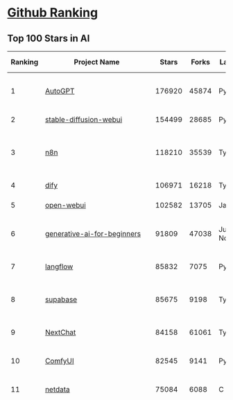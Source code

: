 [Github Ranking](../README.md)
==========

## Top 100 Stars in AI

| Ranking | Project Name | Stars | Forks | Language | Open Issues | Description | Last Commit |
| ------- | ------------ | ----- | ----- | -------- | ----------- | ----------- | ----------- |
| 1 | [AutoGPT](https://github.com/Significant-Gravitas/AutoGPT) | 176920 | 45874 | Python | 142 | AutoGPT is the vision of accessible AI for everyone, to use and to build on. Our mission is to provide the tools, so that you can focus on what matters. | 2025-07-14T23:24:02Z |
| 2 | [stable-diffusion-webui](https://github.com/AUTOMATIC1111/stable-diffusion-webui) | 154499 | 28685 | Python | 2360 | Stable Diffusion web UI | 2025-05-03T06:17:03Z |
| 3 | [n8n](https://github.com/n8n-io/n8n) | 118210 | 35539 | TypeScript | 563 | Fair-code workflow automation platform with native AI capabilities. Combine visual building with custom code, self-host or cloud, 400+ integrations. | 2025-07-14T19:55:45Z |
| 4 | [dify](https://github.com/langgenius/dify) | 106971 | 16218 | TypeScript | 666 | Production-ready platform for agentic workflow development. | 2025-07-15T03:45:06Z |
| 5 | [open-webui](https://github.com/open-webui/open-webui) | 102582 | 13705 | JavaScript | 186 | User-friendly AI Interface (Supports Ollama, OpenAI API, ...) | 2025-07-14T20:48:35Z |
| 6 | [generative-ai-for-beginners](https://github.com/microsoft/generative-ai-for-beginners) | 91809 | 47038 | Jupyter Notebook | 3 | 21 Lessons, Get Started Building with Generative AI  🔗 https://microsoft.github.io/generative-ai-for-beginners/ | 2025-07-14T09:20:25Z |
| 7 | [langflow](https://github.com/langflow-ai/langflow) | 85832 | 7075 | Python | 442 | Langflow is a powerful tool for building and deploying AI-powered agents and workflows. | 2025-07-15T01:15:54Z |
| 8 | [supabase](https://github.com/supabase/supabase) | 85675 | 9198 | TypeScript | 263 | The Postgres development platform. Supabase gives you a dedicated Postgres database to build your web, mobile, and AI applications. | 2025-07-15T03:45:37Z |
| 9 | [NextChat](https://github.com/ChatGPTNextWeb/NextChat) | 84158 | 61061 | TypeScript | 647 | ✨ Light and Fast AI Assistant. Support: Web \| iOS \| MacOS \| Android \|  Linux \| Windows | 2025-07-14T13:12:27Z |
| 10 | [ComfyUI](https://github.com/comfyanonymous/ComfyUI) | 82545 | 9141 | Python | 2399 | The most powerful and modular diffusion model GUI, api and backend with a graph/nodes interface. | 2025-07-15T03:30:21Z |
| 11 | [netdata](https://github.com/netdata/netdata) | 75084 | 6088 | C | 164 | The fastest path to AI-powered full stack observability, even for lean teams. | 2025-07-15T00:25:22Z |
| 12 | [funNLP](https://github.com/fighting41love/funNLP) | 74784 | 14914 | Python | 33 | 中英文敏感词、语言检测、中外手机/电话归属地/运营商查询、名字推断性别、手机号抽取、身份证抽取、邮箱抽取、中日文人名库、中文缩写库、拆字词典、词汇情感值、停用词、反动词表、暴恐词表、繁简体转换、英文模拟中文发音、汪峰歌词生成器、职业名称词库、同义词库、反义词库、否定词库、汽车品牌词库、汽车零件词库、连续英文切割、各种中文词向量、公司名字大全、古诗词库、IT词库、财经词库、成语词库、地名词库、历史名人词库、诗词词库、医学词库、饮食词库、法律词库、汽车词库、动物词库、中文聊天语料、中文谣言数据、百度中文问答数据集、句子相似度匹配算法集合、bert资源、文本生成&摘要相关工具、cocoNLP信息抽取工具、国内电话号码正则匹配、清华大学XLORE:中英文跨语言百科知识图谱、清华大学人工智能技术系列报告、自然语言生成、NLU太难了系列、自动对联数据及机器人、用户名黑名单列表、罪名法务名词及分类模型、微信公众号语料、cs224n深度学习自然语言处理课程、中文手写汉字识别、中文自然语言处理 语料/数据集、变量命名神器、分词语料库+代码、任务型对话英文数据集、ASR 语音数据集 + 基于深度学习的中文语音识别系统、笑声检测器、Microsoft多语言数字/单位/如日期时间识别包、中华新华字典数据库及api(包括常用歇后语、成语、词语和汉字)、文档图谱自动生成、SpaCy 中文模型、Common Voice语音识别数据集新版、神经网络关系抽取、基于bert的命名实体识别、关键词(Keyphrase)抽取包pke、基于医疗领域知识图谱的问答系统、基于依存句法与语义角色标注的事件三元组抽取、依存句法分析4万句高质量标注数据、cnocr：用来做中文OCR的Python3包、中文人物关系知识图谱项目、中文nlp竞赛项目及代码汇总、中文字符数据、speech-aligner: 从“人声语音”及其“语言文本”产生音素级别时间对齐标注的工具、AmpliGraph: 知识图谱表示学习(Python)库：知识图谱概念链接预测、Scattertext 文本可视化(python)、语言/知识表示工具：BERT & ERNIE、中文对比英文自然语言处理NLP的区别综述、Synonyms中文近义词工具包、HarvestText领域自适应文本挖掘工具（新词发现-情感分析-实体链接等）、word2word：(Python)方便易用的多语言词-词对集：62种语言/3,564个多语言对、语音识别语料生成工具：从具有音频/字幕的在线视频创建自动语音识别(ASR)语料库、构建医疗实体识别的模型（包含词典和语料标注）、单文档非监督的关键词抽取、Kashgari中使用gpt-2语言模型、开源的金融投资数据提取工具、文本自动摘要库TextTeaser: 仅支持英文、人民日报语料处理工具集、一些关于自然语言的基本模型、基于14W歌曲知识库的问答尝试--功能包括歌词接龙and已知歌词找歌曲以及歌曲歌手歌词三角关系的问答、基于Siamese bilstm模型的相似句子判定模型并提供训练数据集和测试数据集、用Transformer编解码模型实现的根据Hacker News文章标题自动生成评论、用BERT进行序列标记和文本分类的模板代码、LitBank：NLP数据集——支持自然语言处理和计算人文学科任务的100部带标记英文小说语料、百度开源的基准信息抽取系统、虚假新闻数据集、Facebook: LAMA语言模型分析，提供Transformer-XL/BERT/ELMo/GPT预训练语言模型的统一访问接口、CommonsenseQA：面向常识的英文QA挑战、中文知识图谱资料、数据及工具、各大公司内部里大牛分享的技术文档 PDF 或者 PPT、自然语言生成SQL语句（英文）、中文NLP数据增强（EDA）工具、英文NLP数据增强工具 、基于医药知识图谱的智能问答系统、京东商品知识图谱、基于mongodb存储的军事领域知识图谱问答项目、基于远监督的中文关系抽取、语音情感分析、中文ULMFiT-情感分析-文本分类-语料及模型、一个拍照做题程序、世界各国大规模人名库、一个利用有趣中文语料库 qingyun 训练出来的中文聊天机器人、中文聊天机器人seqGAN、省市区镇行政区划数据带拼音标注、教育行业新闻语料库包含自动文摘功能、开放了对话机器人-知识图谱-语义理解-自然语言处理工具及数据、中文知识图谱：基于百度百科中文页面-抽取三元组信息-构建中文知识图谱、masr: 中文语音识别-提供预训练模型-高识别率、Python音频数据增广库、中文全词覆盖BERT及两份阅读理解数据、ConvLab：开源多域端到端对话系统平台、中文自然语言处理数据集、基于最新版本rasa搭建的对话系统、基于TensorFlow和BERT的管道式实体及关系抽取、一个小型的证券知识图谱/知识库、复盘所有NLP比赛的TOP方案、OpenCLaP：多领域开源中文预训练语言模型仓库、UER：基于不同语料+编码器+目标任务的中文预训练模型仓库、中文自然语言处理向量合集、基于金融-司法领域(兼有闲聊性质)的聊天机器人、g2pC：基于上下文的汉语读音自动标记模块、Zincbase 知识图谱构建工具包、诗歌质量评价/细粒度情感诗歌语料库、快速转化「中文数字」和「阿拉伯数字」、百度知道问答语料库、基于知识图谱的问答系统、jieba_fast 加速版的jieba、正则表达式教程、中文阅读理解数据集、基于BERT等最新语言模型的抽取式摘要提取、Python利用深度学习进行文本摘要的综合指南、知识图谱深度学习相关资料整理、维基大规模平行文本语料、StanfordNLP 0.2.0：纯Python版自然语言处理包、NeuralNLP-NeuralClassifier：腾讯开源深度学习文本分类工具、端到端的封闭域对话系统、中文命名实体识别：NeuroNER vs. BertNER、新闻事件线索抽取、2019年百度的三元组抽取比赛：“科学空间队”源码、基于依存句法的开放域文本知识三元组抽取和知识库构建、中文的GPT2训练代码、ML-NLP - 机器学习(Machine Learning)NLP面试中常考到的知识点和代码实现、nlp4han:中文自然语言处理工具集(断句/分词/词性标注/组块/句法分析/语义分析/NER/N元语法/HMM/代词消解/情感分析/拼写检查、XLM：Facebook的跨语言预训练语言模型、用基于BERT的微调和特征提取方法来进行知识图谱百度百科人物词条属性抽取、中文自然语言处理相关的开放任务-数据集-当前最佳结果、CoupletAI - 基于CNN+Bi-LSTM+Attention 的自动对对联系统、抽象知识图谱、MiningZhiDaoQACorpus - 580万百度知道问答数据挖掘项目、brat rapid annotation tool: 序列标注工具、大规模中文知识图谱数据：1.4亿实体、数据增强在机器翻译及其他nlp任务中的应用及效果、allennlp阅读理解:支持多种数据和模型、PDF表格数据提取工具 、 Graphbrain：AI开源软件库和科研工具，目的是促进自动意义提取和文本理解以及知识的探索和推断、简历自动筛选系统、基于命名实体识别的简历自动摘要、中文语言理解测评基准，包括代表性的数据集&基准模型&语料库&排行榜、树洞 OCR 文字识别 、从包含表格的扫描图片中识别表格和文字、语声迁移、Python口语自然语言处理工具集(英文)、 similarity：相似度计算工具包，java编写、海量中文预训练ALBERT模型 、Transformers 2.0 、基于大规模音频数据集Audioset的音频增强 、Poplar：网页版自然语言标注工具、图片文字去除，可用于漫画翻译 、186种语言的数字叫法库、Amazon发布基于知识的人-人开放领域对话数据集 、中文文本纠错模块代码、繁简体转换 、 Python实现的多种文本可读性评价指标、类似于人名/地名/组织机构名的命名体识别数据集 、东南大学《知识图谱》研究生课程(资料)、. 英文拼写检查库 、 wwsearch是企业微信后台自研的全文检索引擎、CHAMELEON：深度学习新闻推荐系统元架构 、 8篇论文梳理BERT相关模型进展与反思、DocSearch：免费文档搜索引擎、 LIDA：轻量交互式对话标注工具 、aili - the fastest in-memory index in the East 东半球最快并发索引 、知识图谱车音工作项目、自然语言生成资源大全 、中日韩分词库mecab的Python接口库、中文文本摘要/关键词提取、汉字字符特征提取器 (featurizer)，提取汉字的特征（发音特征、字形特征）用做深度学习的特征、中文生成任务基准测评 、中文缩写数据集、中文任务基准测评 - 代表性的数据集-基准(预训练)模型-语料库-baseline-工具包-排行榜、PySS3：面向可解释AI的SS3文本分类器机器可视化工具 、中文NLP数据集列表、COPE - 格律诗编辑程序、doccano：基于网页的开源协同多语言文本标注工具 、PreNLP：自然语言预处理库、简单的简历解析器，用来从简历中提取关键信息、用于中文闲聊的GPT2模型：GPT2-chitchat、基于检索聊天机器人多轮响应选择相关资源列表(Leaderboards、Datasets、Papers)、(Colab)抽象文本摘要实现集锦(教程 、词语拼音数据、高效模糊搜索工具、NLP数据增广资源集、微软对话机器人框架 、 GitHub Typo Corpus：大规模GitHub多语言拼写错误/语法错误数据集、TextCluster：短文本聚类预处理模块 Short text cluster、面向语音识别的中文文本规范化、BLINK：最先进的实体链接库、BertPunc：基于BERT的最先进标点修复模型、Tokenizer：快速、可定制的文本词条化库、中文语言理解测评基准，包括代表性的数据集、基准(预训练)模型、语料库、排行榜、spaCy 医学文本挖掘与信息提取 、 NLP任务示例项目代码集、 python拼写检查库、chatbot-list - 行业内关于智能客服、聊天机器人的应用和架构、算法分享和介绍、语音质量评价指标(MOSNet, BSSEval, STOI, PESQ, SRMR)、 用138GB语料训练的法文RoBERTa预训练语言模型 、BERT-NER-Pytorch：三种不同模式的BERT中文NER实验、无道词典 - 有道词典的命令行版本，支持英汉互查和在线查询、2019年NLP亮点回顾、 Chinese medical dialogue data 中文医疗对话数据集 、最好的汉字数字(中文数字)-阿拉伯数字转换工具、 基于百科知识库的中文词语多词义/义项获取与特定句子词语语义消歧、awesome-nlp-sentiment-analysis - 情感分析、情绪原因识别、评价对象和评价词抽取、LineFlow：面向所有深度学习框架的NLP数据高效加载器、中文医学NLP公开资源整理 、MedQuAD：(英文)医学问答数据集、将自然语言数字串解析转换为整数和浮点数、Transfer Learning in Natural Language Processing (NLP) 、面向语音识别的中文/英文发音辞典、Tokenizers：注重性能与多功能性的最先进分词器、CLUENER 细粒度命名实体识别 Fine Grained Named Entity Recognition、 基于BERT的中文命名实体识别、中文谣言数据库、NLP数据集/基准任务大列表、nlp相关的一些论文及代码, 包括主题模型、词向量(Word Embedding)、命名实体识别(NER)、文本分类(Text Classificatin)、文本生成(Text Generation)、文本相似性(Text Similarity)计算等，涉及到各种与nlp相关的算法，基于keras和tensorflow 、Python文本挖掘/NLP实战示例、 Blackstone：面向非结构化法律文本的spaCy pipeline和NLP模型通过同义词替换实现文本“变脸” 、中文 预训练 ELECTREA 模型: 基于对抗学习 pretrain Chinese Model 、albert-chinese-ner - 用预训练语言模型ALBERT做中文NER 、基于GPT2的特定主题文本生成/文本增广、开源预训练语言模型合集、多语言句向量包、编码、标记和实现：一种可控高效的文本生成方法、 英文脏话大列表 、attnvis：GPT2、BERT等transformer语言模型注意力交互可视化、CoVoST：Facebook发布的多语种语音-文本翻译语料库，包括11种语言(法语、德语、荷兰语、俄语、西班牙语、意大利语、土耳其语、波斯语、瑞典语、蒙古语和中文)的语音、文字转录及英文译文、Jiagu自然语言处理工具 - 以BiLSTM等模型为基础，提供知识图谱关系抽取 中文分词 词性标注 命名实体识别 情感分析 新词发现 关键词 文本摘要 文本聚类等功能、用unet实现对文档表格的自动检测，表格重建、NLP事件提取文献资源列表 、 金融领域自然语言处理研究资源大列表、CLUEDatasetSearch - 中英文NLP数据集：搜索所有中文NLP数据集，附常用英文NLP数据集 、medical_NER - 中文医学知识图谱命名实体识别 、(哈佛)讲因果推理的免费书、知识图谱相关学习资料/数据集/工具资源大列表、Forte：灵活强大的自然语言处理pipeline工具集 、Python字符串相似性算法库、PyLaia：面向手写文档分析的深度学习工具包、TextFooler：针对文本分类/推理的对抗文本生成模块、Haystack：灵活、强大的可扩展问答(QA)框架、中文关键短语抽取工具 | 2024-05-10T07:38:24Z |
| 13 | [Deep-Live-Cam](https://github.com/hacksider/Deep-Live-Cam) | 71762 | 10292 | Python | 76 | real time face swap and one-click video deepfake with only a single image | 2025-07-09T09:19:26Z |
| 14 | [system-prompts-and-models-of-ai-tools](https://github.com/x1xhlol/system-prompts-and-models-of-ai-tools) | 67092 | 19465 | None | 25 | FULL v0, Cursor, Manus, Same.dev, Lovable, Devin, Replit Agent, Windsurf Agent, VSCode Agent, Dia Browser, Trae AI & Cluely (And other Open Sourced) System Prompts, Tools & AI Models. | 2025-07-14T20:47:44Z |
| 15 | [browser-use](https://github.com/browser-use/browser-use) | 65492 | 7502 | Python | 473 | 🌐 Make websites accessible for AI agents. Automate tasks online with ease. | 2025-07-14T22:21:09Z |
| 16 | [AppFlowy](https://github.com/AppFlowy-IO/AppFlowy) | 64399 | 4428 | Dart | 941 | Bring projects, wikis, and teams together with AI. AppFlowy is the AI collaborative workspace where you achieve more without losing control of your data. The leading open source Notion alternative. | 2025-07-14T03:25:53Z |
| 17 | [lobe-chat](https://github.com/lobehub/lobe-chat) | 63451 | 13199 | TypeScript | 821 | 🤯 Lobe Chat - an open-source, modern design AI chat framework. Supports multiple AI providers (OpenAI / Claude 4 / Gemini / DeepSeek / Ollama / Qwen), Knowledge Base (file upload / RAG ), one click install MCP Marketplace and Artifacts / Thinking. One-click FREE deployment of your private AI Agent application. | 2025-07-15T00:34:30Z |
| 18 | [awesome-mcp-servers](https://github.com/punkpeye/awesome-mcp-servers) | 61702 | 4818 | None | 17 | A collection of MCP servers. | 2025-07-13T14:28:25Z |
| 19 | [ragflow](https://github.com/infiniflow/ragflow) | 59912 | 5975 | Python | 2424 | RAGFlow is an open-source RAG (Retrieval-Augmented Generation) engine based on deep document understanding. | 2025-07-15T03:28:36Z |
| 20 | [gemini-cli](https://github.com/google-gemini/gemini-cli) | 59420 | 5460 | TypeScript | 1035 | An open-source AI agent that brings the power of Gemini directly into your terminal. | 2025-07-15T03:59:22Z |
| 21 | [LLMs-from-scratch](https://github.com/rasbt/LLMs-from-scratch) | 58954 | 8220 | Jupyter Notebook | 5 | Implement a ChatGPT-like LLM in PyTorch from scratch, step by step | 2025-07-13T15:35:14Z |
| 22 | [MetaGPT](https://github.com/FoundationAgents/MetaGPT) | 57210 | 6875 | Python | 12 | 🌟 The Multi-Agent Framework: First AI Software Company, Towards Natural Language Programming | 2025-06-30T11:45:55Z |
| 23 | [gpt-engineer](https://github.com/AntonOsika/gpt-engineer) | 54469 | 7195 | Python | 27 | CLI platform to experiment with codegen. Precursor to: https://lovable.dev | 2025-05-14T10:15:10Z |
| 24 | [LLaMA-Factory](https://github.com/hiyouga/LLaMA-Factory) | 54259 | 6650 | Python | 501 | Unified Efficient Fine-Tuning of 100+ LLMs & VLMs (ACL 2024) | 2025-07-14T13:24:30Z |
| 25 | [ChatGPT](https://github.com/lencx/ChatGPT) | 53887 | 6136 | Rust | 818 | 🔮 ChatGPT Desktop Application (Mac, Windows and Linux) | 2024-08-29T17:58:11Z |
| 26 | [meilisearch](https://github.com/meilisearch/meilisearch) | 52332 | 2102 | Rust | 210 | A lightning-fast search engine API bringing AI-powered hybrid search to your sites and applications. | 2025-07-13T10:35:57Z |
| 27 | [awesome-llm-apps](https://github.com/Shubhamsaboo/awesome-llm-apps) | 50116 | 5832 | Python | 1 | Collection of awesome LLM apps with AI Agents and RAG using OpenAI, Anthropic, Gemini and opensource models. | 2025-07-14T01:35:09Z |
| 28 | [crawl4ai](https://github.com/unclecode/crawl4ai) | 47911 | 4638 | Python | 150 | 🚀🤖 Crawl4AI: Open-source LLM Friendly Web Crawler & Scraper. Don't be shy, join here: https://discord.gg/jP8KfhDhyN | 2025-07-12T11:58:35Z |
| 29 | [autogen](https://github.com/microsoft/autogen) | 47255 | 7183 | Python | 389 | A programming framework for agentic AI 🤖 PyPi: autogen-agentchat Discord: https://aka.ms/autogen-discord Office Hour: https://aka.ms/autogen-officehour | 2025-07-15T03:53:49Z |
| 30 | [anything-llm](https://github.com/Mintplex-Labs/anything-llm) | 46528 | 4704 | JavaScript | 244 | The all-in-one Desktop & Docker AI application with built-in RAG, AI agents, No-code agent builder, MCP compatibility,  and more. | 2025-07-15T00:03:01Z |
| 31 | [JeecgBoot](https://github.com/jeecgboot/JeecgBoot) | 43300 | 15441 | Java | 37 | 🔥企业级低代码平台集成了AI应用平台，帮助企业快速实现低代码开发和构建AI应用！前后端分离架构 SpringBoot，SpringCloud、Mybatis，Ant Design4、 Vue3.0、TS+vite！强大的代码生成器让前后端代码一键生成，无需写任何代码! 引领AI低代码开发模式: AI生成->OnlineCoding-> 代码生成-> 手工MERGE，显著的提高效率，又不失灵活~ | 2025-07-12T01:34:09Z |
| 32 | [firecrawl](https://github.com/mendableai/firecrawl) | 42959 | 4053 | TypeScript | 135 | 🔥 Turn entire websites into LLM-ready markdown or structured data. Scrape, crawl and extract with a single API. | 2025-07-14T21:04:40Z |
| 33 | [OpenBB](https://github.com/OpenBB-finance/OpenBB) | 42458 | 3830 | Python | 42 | Investment Research for Everyone, Everywhere. | 2025-07-14T19:24:46Z |
| 34 | [unsloth](https://github.com/unslothai/unsloth) | 42057 | 3367 | Python | 654 | Fine-tuning & Reinforcement Learning for LLMs. 🦥 Train Qwen3, Llama 4, DeepSeek-R1, Gemma 3, TTS 2x faster with 70% less VRAM. | 2025-07-14T09:45:22Z |
| 35 | [ClickHouse](https://github.com/ClickHouse/ClickHouse) | 41714 | 7462 | C++ | 4227 | ClickHouse® is a real-time analytics database management system | 2025-07-15T03:33:32Z |
| 36 | [Flowise](https://github.com/FlowiseAI/Flowise) | 41497 | 21287 | TypeScript | 583 | Build AI Agents, Visually | 2025-07-14T14:26:37Z |
| 37 | [kong](https://github.com/Kong/kong) | 41287 | 4949 | Lua | 67 | 🦍 The Cloud-Native API Gateway and AI Gateway. | 2025-07-14T10:34:07Z |
| 38 | [ailearning](https://github.com/apachecn/ailearning) | 41117 | 11578 | Python | 2 | AiLearning：数据分析+机器学习实战+线性代数+PyTorch+NLTK+TF2 | 2024-11-12T16:21:55Z |
| 39 | [ColossalAI](https://github.com/hpcaitech/ColossalAI) | 41035 | 4520 | Python | 430 | Making large AI models cheaper, faster and more accessible | 2025-07-14T17:21:12Z |
| 40 | [airflow](https://github.com/apache/airflow) | 40997 | 15313 | Python | 1284 | Apache Airflow - A platform to programmatically author, schedule, and monitor workflows | 2025-07-14T21:30:22Z |
| 41 | [GitHubDaily](https://github.com/GitHubDaily/GitHubDaily) | 39034 | 4064 | None | 377 | 坚持分享 GitHub 上高质量、有趣实用的开源技术教程、开发者工具、编程网站、技术资讯。A list cool, interesting projects of GitHub. | 2025-03-20T08:54:47Z |
| 42 | [AI-For-Beginners](https://github.com/microsoft/AI-For-Beginners) | 38795 | 7359 | Jupyter Notebook | 25 | 12 Weeks, 24 Lessons, AI for All! | 2025-06-25T19:07:05Z |
| 43 | [quivr](https://github.com/QuivrHQ/quivr) | 38121 | 3650 | Python | 1 | Opiniated RAG for integrating GenAI in your apps 🧠   Focus on your product rather than the RAG. Easy integration in existing products with customisation!  Any LLM: GPT4, Groq, Llama. Any Vectorstore: PGVector, Faiss. Any Files. Anyway you want.  | 2025-07-09T12:55:23Z |
| 44 | [chatgpt-on-wechat](https://github.com/zhayujie/chatgpt-on-wechat) | 38111 | 9326 | Python | 296 | 基于大模型搭建的聊天机器人，同时支持 微信公众号、企业微信应用、飞书、钉钉 等接入，可选择ChatGPT/Claude/DeepSeek/文心一言/讯飞星火/通义千问/ Gemini/GLM-4/Kimi/LinkAI，能处理文本、语音和图片，访问操作系统和互联网，支持基于自有知识库进行定制企业智能客服。 | 2025-06-29T14:41:10Z |
| 45 | [ai-hedge-fund](https://github.com/virattt/ai-hedge-fund) | 38102 | 6694 | Python | 24 | An AI Hedge Fund Team | 2025-07-14T00:56:26Z |
| 46 | [MoneyPrinterTurbo](https://github.com/harry0703/MoneyPrinterTurbo) | 38030 | 5467 | Python | 171 | 利用AI大模型，一键生成高清短视频 Generate short videos with one click using AI LLM. | 2025-06-11T06:34:54Z |
| 47 | [ray](https://github.com/ray-project/ray) | 37999 | 6596 | Python | 2661 | Ray is an AI compute engine. Ray consists of a core distributed runtime and a set of AI Libraries for accelerating ML workloads. | 2025-07-15T03:48:28Z |
| 48 | [upscayl](https://github.com/upscayl/upscayl) | 37937 | 1749 | TypeScript | 59 | 🆙 Upscayl - #1 Free and Open Source AI Image Upscaler for Linux, MacOS and Windows. | 2025-06-28T15:17:42Z |
| 49 | [photoprism](https://github.com/photoprism/photoprism) | 37872 | 2112 | Go | 412 | AI-Powered Photos App for the Decentralized Web 🌈💎✨ | 2025-07-15T03:35:24Z |
| 50 | [Open-Assistant](https://github.com/LAION-AI/Open-Assistant) | 37416 | 3279 | Python | 228 | OpenAssistant is a chat-based assistant that understands tasks, can interact with third-party systems, and retrieve information dynamically to do so. | 2024-08-17T01:55:35Z |
| 51 | [mem0](https://github.com/mem0ai/mem0) | 36794 | 3763 | Python | 357 | Universal memory layer for AI Agents; Announcing OpenMemory MCP - local and secure memory management. | 2025-07-14T16:58:38Z |
| 52 | [MockingBird](https://github.com/babysor/MockingBird) | 36450 | 5262 | Python | 476 | 🚀AI拟声: 5秒内克隆您的声音并生成任意语音内容 Clone a voice in 5 seconds to generate arbitrary speech in real-time | 2024-11-15T05:00:29Z |
| 53 | [google-research](https://github.com/google-research/google-research) | 36004 | 8138 | Jupyter Notebook | 1061 | Google Research | 2025-07-14T19:25:40Z |
| 54 | [chatbox](https://github.com/chatboxai/chatbox) | 35765 | 3424 | TypeScript | 765 | User-friendly Desktop Client App for AI Models/LLMs (GPT, Claude, Gemini, Ollama...) | 2025-07-01T03:21:49Z |
| 55 | [aider](https://github.com/Aider-AI/aider) | 35544 | 3264 | Python | 937 | aider is AI pair programming in your terminal | 2025-07-12T16:26:27Z |
| 56 | [AgentGPT](https://github.com/reworkd/AgentGPT) | 34515 | 9447 | TypeScript | 129 | 🤖 Assemble, configure, and deploy autonomous AI Agents in your browser. | 2025-04-29T01:19:32Z |
| 57 | [docling](https://github.com/docling-project/docling) | 34235 | 2288 | Python | 419 | Get your documents ready for gen AI | 2025-07-14T16:34:00Z |
| 58 | [crewAI](https://github.com/crewAIInc/crewAI) | 34215 | 4600 | Python | 55 | Framework for orchestrating role-playing, autonomous AI agents. By fostering collaborative intelligence, CrewAI empowers agents to work together seamlessly, tackling complex tasks. | 2025-07-14T21:58:31Z |
| 59 | [gold-miner](https://github.com/xitu/gold-miner) | 34198 | 5042 | None | 9 | 🥇掘金翻译计划，可能是世界最大最好的英译中技术社区，最懂读者和译者的翻译平台： | 2024-04-17T09:44:37Z |
| 60 | [mindsdb](https://github.com/mindsdb/mindsdb) | 34163 | 5534 | Python | 37 | AI's query engine - Platform for building AI that can answer questions over large scale federated data. - The only MCP Server you'll ever need | 2025-07-15T03:56:03Z |
| 61 | [LocalAI](https://github.com/mudler/LocalAI) | 33861 | 2629 | Go | 433 | :robot: The free, Open Source alternative to OpenAI, Claude and others. Self-hosted and local-first. Drop-in replacement for OpenAI,  running on consumer-grade hardware. No GPU required. Runs gguf, transformers, diffusers and many more models architectures. Features: Generate Text, Audio, Video, Images, Voice Cloning, Distributed, P2P inference | 2025-07-14T22:47:31Z |
| 62 | [gpt-pilot](https://github.com/Pythagora-io/gpt-pilot) | 33183 | 3391 | Python | 236 | The first real AI developer | 2025-03-04T06:26:32Z |
| 63 | [Fabric](https://github.com/danielmiessler/Fabric) | 32572 | 3357 | JavaScript | 172 | Fabric is an open-source framework for augmenting humans using AI. It provides a modular system for solving specific problems using a crowdsourced set of AI prompts that can be used anywhere. | 2025-07-14T04:57:46Z |
| 64 | [cursor-free-vip](https://github.com/yeongpin/cursor-free-vip) | 32251 | 4017 | Python | 504 | [Support 0.49.x]（Reset Cursor AI MachineID & Bypass Higher Token Limit） Cursor Ai ，自动重置机器ID ， 免费升级使用Pro功能: You've reached your trial request limit. / Too many free trial accounts used on this machine. Please upgrade to pro. We have this limit in place to prevent abuse. Please let us know if you believe this is a mistake. | 2025-06-18T02:18:31Z |
| 65 | [ruoyi-vue-pro](https://github.com/YunaiV/ruoyi-vue-pro) | 32227 | 6920 | Java | 15 | 🔥 官方推荐 🔥 RuoYi-Vue 全新 Pro 版本，优化重构所有功能。基于 Spring Boot + MyBatis Plus + Vue & Element 实现的后台管理系统 + 微信小程序，支持 RBAC 动态权限、数据权限、SaaS 多租户、Flowable 工作流、三方登录、支付、短信、商城、CRM、ERP、AI 大模型等功能。你的 ⭐️ Star ⭐️，是作者生发的动力！ | 2025-07-14T15:38:51Z |
| 66 | [spaCy](https://github.com/explosion/spaCy) | 31960 | 4532 | Python | 161 | 💫 Industrial-strength Natural Language Processing (NLP) in Python | 2025-05-28T15:28:05Z |
| 67 | [chatbot-ui](https://github.com/mckaywrigley/chatbot-ui) | 31798 | 9162 | TypeScript | 173 | AI chat for any model. | 2024-08-03T00:38:07Z |
| 68 | [nacos](https://github.com/alibaba/nacos) | 31753 | 13091 | Java | 263 | an easy-to-use dynamic service discovery, configuration and service management platform for building AI cloud native applications. | 2025-07-04T02:18:40Z |
| 69 | [tabby](https://github.com/TabbyML/tabby) | 31733 | 1526 | Rust | 200 | Self-hosted AI coding assistant | 2025-07-12T20:03:28Z |
| 70 | [fairseq](https://github.com/facebookresearch/fairseq) | 31625 | 6562 | Python | 1187 | Facebook AI Research Sequence-to-Sequence Toolkit written in Python. | 2025-06-10T21:41:39Z |
| 71 | [netron](https://github.com/lutzroeder/netron) | 30879 | 2947 | JavaScript | 21 | Visualizer for neural network, deep learning and machine learning models | 2025-07-14T16:08:44Z |
| 72 | [awesome-cursorrules](https://github.com/PatrickJS/awesome-cursorrules) | 30822 | 2521 | MDX | 33 | 📄  Configuration files that enhance Cursor AI editor experience with custom rules and behaviors | 2025-07-01T20:51:06Z |
| 73 | [cursor](https://github.com/cursor/cursor) | 30751 | 1975 | None | 1898 | The AI Code Editor | 2024-10-13T19:23:26Z |
| 74 | [khoj](https://github.com/khoj-ai/khoj) | 30545 | 1744 | Python | 75 | Your AI second brain. Self-hostable. Get answers from the web or your docs. Build custom agents, schedule automations, do deep research. Turn any online or local LLM into your personal, autonomous AI (gpt, claude, gemini, llama, qwen, mistral). Get started - free. | 2025-07-11T21:34:23Z |
| 75 | [ai-agents-for-beginners](https://github.com/microsoft/ai-agents-for-beginners) | 30487 | 8694 | Jupyter Notebook | 9 | 11 Lessons to Get Started Building AI Agents | 2025-07-14T07:54:03Z |
| 76 | [AI-Expert-Roadmap](https://github.com/AMAI-GmbH/AI-Expert-Roadmap) | 30072 | 2533 | JavaScript | 20 | Roadmap to becoming an Artificial Intelligence Expert in 2022 | 2023-12-31T02:20:16Z |
| 77 | [roop](https://github.com/s0md3v/roop) | 30036 | 6815 | Python | 0 | one-click face swap | 2024-08-19T12:57:17Z |
| 78 | [agno](https://github.com/agno-agi/agno) | 29949 | 3806 | Python | 91 | Full-stack framework for building Multi-Agent Systems with memory, knowledge and reasoning. | 2025-07-14T19:05:47Z |
| 79 | [pytorch-lightning](https://github.com/Lightning-AI/pytorch-lightning) | 29780 | 3533 | Python | 957 | Pretrain, finetune ANY AI model of ANY size on multiple GPUs, TPUs with zero code changes. | 2025-07-14T18:29:06Z |
| 80 | [Mr.-Ranedeer-AI-Tutor](https://github.com/JushBJJ/Mr.-Ranedeer-AI-Tutor) | 29595 | 3385 | None | 13 | A GPT-4 AI Tutor Prompt for customizable personalized learning experiences. | 2025-06-14T06:58:48Z |
| 81 | [Folo](https://github.com/RSSNext/Folo) | 29262 | 1310 | TypeScript | 162 | 🧡 Follow everything in one place | 2025-07-15T02:24:56Z |
| 82 | [exo](https://github.com/exo-explore/exo) | 28982 | 1835 | Python | 355 | Run your own AI cluster at home with everyday devices 📱💻 🖥️⌚ | 2025-03-21T22:23:32Z |
| 83 | [Jobs_Applier_AI_Agent_AIHawk](https://github.com/feder-cr/Jobs_Applier_AI_Agent_AIHawk) | 28446 | 4297 | Python | 11 | AIHawk aims to easy job hunt process by automating the job application process. Utilizing artificial intelligence, it enables users to apply for multiple jobs in a tailored way. | 2025-05-28T13:24:12Z |
| 84 | [LibreChat](https://github.com/danny-avila/LibreChat) | 28063 | 5033 | TypeScript | 164 | Enhanced ChatGPT Clone: Features Agents, DeepSeek, Anthropic, AWS, OpenAI, Responses API, Azure, Groq, o1, GPT-4o, Mistral, OpenRouter, Vertex AI, Gemini, Artifacts, AI model switching, message search, Code Interpreter, langchain, DALL-E-3, OpenAPI Actions, Functions, Secure Multi-User Auth, Presets, open-source for self-hosting. Active project. | 2025-07-14T23:52:13Z |
| 85 | [continue](https://github.com/continuedev/continue) | 27647 | 3129 | TypeScript | 937 | ⏩ Create, share, and use custom AI code assistants with our open-source IDE extensions and hub of models, rules, prompts, docs, and other building blocks | 2025-07-15T02:01:43Z |
| 86 | [so-vits-svc](https://github.com/svc-develop-team/so-vits-svc) | 27374 | 5011 | Python | 21 | SoftVC VITS Singing Voice Conversion | 2023-11-11T13:11:31Z |
| 87 | [llm-app](https://github.com/pathwaycom/llm-app) | 27230 | 666 | Jupyter Notebook | 5 | Ready-to-run cloud templates for RAG, AI pipelines, and enterprise search with live data. 🐳Docker-friendly.⚡Always in sync with Sharepoint, Google Drive, S3, Kafka, PostgreSQL, real-time data APIs, and more. | 2025-05-16T07:58:43Z |
| 88 | [qlib](https://github.com/microsoft/qlib) | 26980 | 4137 | Python | 245 | Qlib is an AI-oriented Quant investment platform that aims to use AI tech to empower Quant Research, from exploring ideas to implementing productions. Qlib supports diverse ML modeling paradigms, including supervised learning, market dynamics modeling, and RL, and is now equipped with https://github.com/microsoft/RD-Agent to automate R&D process. | 2025-07-11T09:30:55Z |
| 89 | [nx](https://github.com/nrwl/nx) | 26333 | 2555 | TypeScript | 606 | An AI-first build platform that connects everything from your editor to CI. Helping you deliver fast, without breaking things. | 2025-07-15T02:08:47Z |
| 90 | [generative-models](https://github.com/Stability-AI/generative-models) | 26175 | 2914 | Python | 269 | Generative Models by Stability AI | 2025-05-20T14:53:33Z |
| 91 | [Genesis](https://github.com/Genesis-Embodied-AI/Genesis) | 25819 | 2341 | Python | 109 | A generative world for general-purpose robotics & embodied AI learning. | 2025-07-15T02:06:38Z |
| 92 | [PDFMathTranslate](https://github.com/Byaidu/PDFMathTranslate) | 25718 | 2228 | Python | 110 | PDF scientific paper translation with preserved formats - 基于 AI 完整保留排版的 PDF 文档全文双语翻译，支持 Google/DeepL/Ollama/OpenAI 等服务，提供 CLI/GUI/MCP/Docker/Zotero | 2025-07-12T16:00:19Z |
| 93 | [composio](https://github.com/ComposioHQ/composio) | 25561 | 4404 | TypeScript | 47 | Composio equips your AI agents & LLMs with 100+ high-quality integrations via function calling | 2025-07-14T23:23:37Z |
| 94 | [InvokeAI](https://github.com/invoke-ai/InvokeAI) | 25511 | 2612 | TypeScript | 743 | Invoke is a leading creative engine for Stable Diffusion models, empowering professionals, artists, and enthusiasts to generate and create visual media using the latest AI-driven technologies. The solution offers an industry leading WebUI, and serves as the foundation for multiple commercial products. | 2025-07-14T15:22:12Z |
| 95 | [semantic-kernel](https://github.com/microsoft/semantic-kernel) | 25419 | 4047 | C# | 453 | Integrate cutting-edge LLM technology quickly and easily into your apps | 2025-07-15T03:16:03Z |
| 96 | [500-AI-Machine-learning-Deep-learning-Computer-vision-NLP-Projects-with-code](https://github.com/ashishpatel26/500-AI-Machine-learning-Deep-learning-Computer-vision-NLP-Projects-with-code) | 25308 | 5889 | None | 42 | 500 AI Machine learning Deep learning Computer vision NLP Projects with code | 2024-07-26T13:06:49Z |
| 97 | [FastGPT](https://github.com/labring/FastGPT) | 25117 | 6457 | TypeScript | 571 | FastGPT is a knowledge-based platform built on the LLMs, offers a comprehensive suite of out-of-the-box capabilities such as data processing, RAG retrieval, and visual AI workflow orchestration, letting you easily develop and deploy complex question-answering systems without the need for extensive setup or configuration. | 2025-07-15T03:57:53Z |
| 98 | [qdrant](https://github.com/qdrant/qdrant) | 24675 | 1699 | Rust | 341 | Qdrant - High-performance, massive-scale Vector Database and Vector Search Engine for the next generation of AI. Also available in the cloud https://cloud.qdrant.io/ | 2025-07-14T22:28:16Z |
| 99 | [kratos](https://github.com/go-kratos/kratos) | 24590 | 4090 | Go | 18 | Your ultimate Go microservices framework for the cloud-native era. | 2025-07-14T14:44:25Z |
| 100 | [modular](https://github.com/modular/modular) | 24499 | 2661 | Mojo | 701 | The Modular Platform (includes MAX & Mojo) | 2025-07-14T21:47:35Z |

